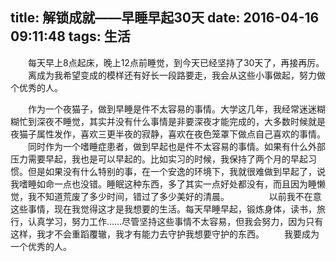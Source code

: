 title: 解锁成就——早睡早起30天
date: 2016-04-16 09:11:48
tags: 生活
---
　　每天早上8点起床，晚上12点前睡觉，到今天已经坚持了30天了，再接再厉。
　　离成为我希望变成的模样还有好长一段路要走，我会从这些小事做起，努力做个优秀的人。
<!--more-->
　　作为一个夜猫子，做到早睡是件不太容易的事情。大学这几年，我经常迷迷糊糊忙到深夜不睡觉，其实并没有什么事情是非要深夜才能完成的，大多数时候就是夜猫子属性发作，喜欢三更半夜的寂静，喜欢在夜色笼罩下做点自己喜欢的事情。
　　同时作为一个嗜睡症患者，做到早起也是件不太容易的事情。如果有什么外部压力需要早起，我也是可以早起的。比如实习的时候，我保持了两个月的早起习惯。但是如果没有什么特别的事，在一个安逸的环境下，我就很难做到早起了，说我嗜睡如命一点也没错。睡眠这种东西，多了其实一点好处都没有，而且因为睡懒觉，我不知道荒废了多少时间，错过了多少美好的清晨。
　　
　　以前我不在意这些事情，现在我觉得这才是我想要的生活。每天早睡早起，锻炼身体，读书，旅行，认真学习，努力工作……尽管坚持这些事情不太容易，但我会努力，因为只有这样，我才不会重蹈覆辙，我才有能力去守护我想要守护的东西。
　　我要成为一个优秀的人。